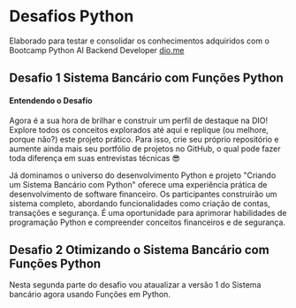 # Desafios Python
Elaborado para testar e consolidar os conhecimentos adquiridos com o Bootcamp Python AI Backend Developer [dio.me][1]
## Desafio 1 Sistema Bancário com Funções Python
#### Entendendo o Desafio
Agora é a sua hora de brilhar e construir um perfil de destaque na DIO! Explore todos os conceitos explorados até aqui e replique (ou melhore, porque não?) este projeto prático. Para isso, crie seu próprio repositório e aumente ainda mais seu portfólio de projetos no GitHub, o qual pode fazer toda diferença em suas entrevistas técnicas 😎

Já dominamos o universo do desenvolvimento Python e projeto "Criando um Sistema Bancário com Python" oferece uma experiência prática de desenvolvimento de software financeiro. Os participantes construirão um sistema completo, abordando funcionalidades como criação de contas, transações e segurança. É uma oportunidade para aprimorar habilidades de programação Python e compreender conceitos financeiros e de segurança.

## Desafio 2 Otimizando o Sistema Bancário com Funções Python
Nesta segunda parte do desafio vou ataualizar a versão 1 do Sistema bancário agora usando Funções em Python.

[1]: https://web.dio.me/ "Bootcamp DIO"
